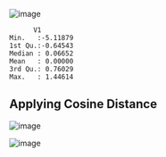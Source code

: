 ![image](https://github.com/user-attachments/assets/9d6d58a1-2f78-47a4-910a-266d7ba55d2a)

 ```     
       V1          
 Min.   :-5.11879  
 1st Qu.:-0.64543  
 Median : 0.06652  
 Mean   : 0.00000  
 3rd Qu.: 0.76029  
 Max.   : 1.44614 
 ```

## Applying Cosine Distance

![image](https://github.com/user-attachments/assets/58d693c0-510b-4fac-a8f7-9b6e6b6b2a86)

![image](https://github.com/user-attachments/assets/a70f2854-defe-4423-a7cd-a14e35cdb168)
